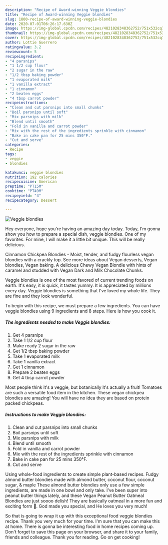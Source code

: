 ```yaml
---
description: "Recipe of Award-winning Veggie blondies"
title: "Recipe of Award-winning Veggie blondies"
slug: 1800-recipe-of-award-winning-veggie-blondies
date: 2020-07-01T06:26:17.630Z
image: https://img-global.cpcdn.com/recipes/4821028348362752/751x532cq70/veggie-blondies-recipe-main-photo.jpg
thumbnail: https://img-global.cpcdn.com/recipes/4821028348362752/751x532cq70/veggie-blondies-recipe-main-photo.jpg
cover: https://img-global.cpcdn.com/recipes/4821028348362752/751x532cq70/veggie-blondies-recipe-main-photo.jpg
author: Lottie Guerrero
ratingvalue: 3.2
reviewcount: 5
recipeingredient:
- "4 parsnips"
- "1 1/2 cup flour"
- "2 sugar in the raw"
- "1/2 tbsp baking powder"
- "1 evaporated milk"
- "1 vanilla extract"
- "1 cinnamon"
- "2 beaten eggs"
- "4 tbsp carrot powder"
recipeinstructions:
- "Clean and cut parsnips into small chunks"
- "Boil parsnips until soft"
- "Mix parsnips with milk"
- "Blend until smooth"
- "Fold in vanilla and carrot powder"
- "Mix with the rest of the ingredients sprinkle with cinnamon"
- "Bake in cake pan for 25 mins 350°F."
- "Cut and serve"
categories:
- Recipe
tags:
- veggie
- blondies

katakunci: veggie blondies 
nutrition: 192 calories
recipecuisine: American
preptime: "PT15M"
cooktime: "PT49M"
recipeyield: "4"
recipecategory: Dessert

---
```



![Veggie blondies](https://img-global.cpcdn.com/recipes/4821028348362752/751x532cq70/veggie-blondies-recipe-main-photo.jpg)

Hey everyone, hope you're having an amazing day today. Today, I'm gonna show you how to prepare a special dish, veggie blondies. One of my favorites. For mine, I will make it a little bit unique. This will be really delicious.

Cinnamon Chickpea Blondies - Moist, tender, and fudgy flourless vegan blondies with a crackly top. See more ideas about Vegan desserts, Vegan blondies, Vegan baking. A delicious Chewy Vegan Blondie with hints of caramel and studded with Vegan Dark and Milk Chocolate Chunks.

Veggie blondies is one of the most favored of current trending foods on earth. It's easy, it is quick, it tastes yummy. It is appreciated by millions every day. Veggie blondies is something that I've loved my whole life. They are fine and they look wonderful.


To begin with this recipe, we must prepare a few ingredients. You can have veggie blondies using 9 ingredients and 8 steps. Here is how you cook it.

<!--inarticleads1-->

##### The ingredients needed to make Veggie blondies:

1. Get 4 parsnips
1. Take 1 1/2 cup flour
1. Make ready 2 sugar in the raw
1. Get 1/2 tbsp baking powder
1. Take 1 evaporated milk
1. Take 1 vanilla extract
1. Get 1 cinnamon
1. Prepare 2 beaten eggs
1. Get 4 tbsp carrot powder


Most people think it&#39;s a veggie, but botanically it&#39;s actually a fruit! Tomatoes are such a versatile food item in the kitchen. These vegan chickpea blondies are amazing! You will have no idea they are based on protein packed chickpeas. 

<!--inarticleads2-->

##### Instructions to make Veggie blondies:

1. Clean and cut parsnips into small chunks
1. Boil parsnips until soft
1. Mix parsnips with milk
1. Blend until smooth
1. Fold in vanilla and carrot powder
1. Mix with the rest of the ingredients sprinkle with cinnamon
1. Bake in cake pan for 25 mins 350°F.
1. Cut and serve


Using whole-food ingredients to create simple plant-based recipes. Fudgy almond butter blondies made with almond butter, coconut flour, coconut sugar, &amp; maple These almond butter blondies only use a few simple ingredients, are made in one bowl and only take. I&#39;ve been super into peanut butter things lately, and these Vegan Peanut Butter Oatmeal Blondies are just soooo delish! They are basically oatmeal in a more fun and exciting form 🤩. God made you special, and He loves you very much! 

So that is going to wrap it up with this exceptional food veggie blondies recipe. Thank you very much for your time. I'm sure that you can make this at home. There is gonna be interesting food in home recipes coming up. Don't forget to save this page on your browser, and share it to your family, friends and colleague. Thank you for reading. Go on get cooking!
